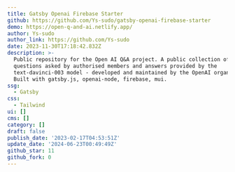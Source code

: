 ```yaml
---
title: Gatsby Openai Firebase Starter
github: https://github.com/Ys-sudo/gatsby-openai-firebase-starter
demo: https://open-q-and-ai.netlify.app/
author: Ys-sudo
author_link: https://github.com/Ys-sudo
date: 2023-11-30T17:18:42.832Z
description: >-
  Public repository for the Open AI Q&A project. A public collection of
  questions asked by authorised members and answers provided by the
  text-davinci-003 model - developed and maintained by the OpenAI organization.
  Built with gatsby.js, openai-node, firebase, mui.
ssg:
  - Gatsby
css:
  - Tailwind
ui: []
cms: []
category: []
draft: false
publish_date: '2023-02-17T04:53:51Z'
update_date: '2024-06-23T00:49:49Z'
github_star: 11
github_fork: 0
---
```

